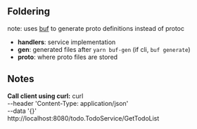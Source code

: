 ## Foldering
note: uses [buf](https://buf.build/docs/) to generate proto definitions instead of protoc
- **handlers**: service implementation
- **gen**: generated files after `yarn buf-gen` (if cli, `buf generate`) 
- **proto**: where proto files are stored

## Notes
**Call client using curl:**
curl \
  --header 'Content-Type: application/json' \
  --data '{}' \
  http://localhost:8080/todo.TodoService/GetTodoList